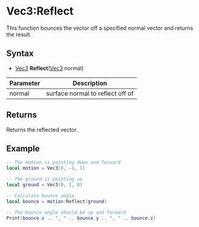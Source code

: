 # Vec3:Reflect

This function bounces the vector off a specified normal vector and returns the result.

## Syntax

- [Vec3](Vec3.md) **Reflect**([Vec3](Vec3.md) normal)

| Parameter | Description |
|---|---|
| normal | surface normal to reflect off of |

## Returns

Returns the reflected vector.

## Example

```lua
-- The motion is pointing down and forward
local motion = Vec3(0, -1, 1)

-- The ground is pointing up
local ground = Vec3(0, 1, 0)

-- Calculate bounce angle
local bounce = motion:Reflect(ground)

-- The bounce angle should be up and forward
Print(bounce.x .. ", " .. bounce.y .. ", " .. bounce.z)
```
